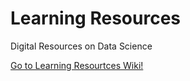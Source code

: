 # Learning Resources
Digital Resources on Data Science

[Go to Learning Resourtces Wiki!](https://github.com/clizarraga-UAD7/LearningResources/wiki)

